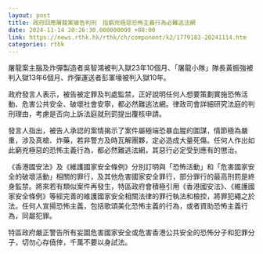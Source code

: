 ```yaml
---
layout: post
title: 政府回應屠龍案被告判刑　指窮兇極惡恐怖主義行為必難逃法網
date: 2024-11-14 20:26:30.000000000 +08:00
link: https://news.rthk.hk/rthk/ch/component/k2/1779183-20241114.htm
categories: rthk
---
```


屠龍案主腦及炸彈製造者吳智鴻被判入獄23年10個月、「屠龍小隊」隊長黃振強被判入獄13年6個月、炸彈運送者彭軍壕被判入獄10年。

政府發言人表示，被告被定罪及判處監禁，正好說明任何人想要策劃實施恐怖活動、危害公共安全、破壞社會安寧，都必然難逃法網。律政司會詳細研究法庭的判刑理由，考慮是否向上訴法庭就刑罰提出覆核申請。

發言人指出，被告人承認的案情揭示了案件屬極端恐暴血腥的圖謀，情節極為嚴重，涉及真槍、炸藥，若非警方及時瓦解團夥，定必造成大量死傷。任何人作出如此窮兇極惡的恐怖主義行為，都必然難逃法網，其惡行必定受到應有的懲治。

《香港國安法》及《維護國家安全條例》分別訂明與「恐怖活動」和「危害國家安全的破壞活動」相關的罪行，及其他危害國家安全罪行，部分罪行的最高刑罰是終身監禁。將來若有類似案件再發生，特區政府會積極引用《香港國安法》、《維護國家安全條例》等經完善的維護國家安全相關法律的罪行執法和檢控，將罪犯繩之於法。任何人宣揚恐怖主義，包括歌頌美化恐怖主義的行為，或者資助恐怖主義行為，同屬犯罪。

特區政府嚴正警告所有妄圖危害國家安全或危害香港公共安全的恐怖分子和犯罪分子，切勿心存僥倖，千萬不要以身試法。
